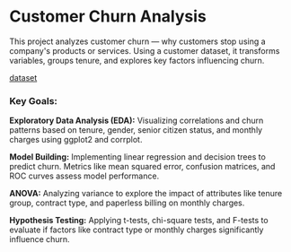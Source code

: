 # **Customer Churn Analysis**
This project analyzes customer churn — why customers stop using a company's products or services.
Using a customer dataset, it transforms variables, groups tenure, and explores key factors influencing churn.

[dataset](https://www.kaggle.com/datasets/blastchar/telco-customer-churn)

### Key Goals:
**Exploratory Data Analysis (EDA):** Visualizing correlations and churn patterns based on tenure, gender, senior citizen status, and monthly charges using ggplot2 and corrplot.

**Model Building:** Implementing linear regression and decision trees to predict churn. Metrics like mean squared error, confusion matrices, and ROC curves assess model performance.

**ANOVA:** Analyzing variance to explore the impact of attributes like tenure group, contract type, and paperless billing on monthly charges.

**Hypothesis Testing:** Applying t-tests, chi-square tests, and F-tests to evaluate if factors like contract type or monthly charges significantly influence churn.
